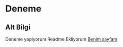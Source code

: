 # Deneme

## Alt Bilgi 

Deneme yapiyorum
Readme Ekliyorum
[Benim sayfam](https://twitter.com/KairossLoL)